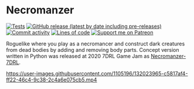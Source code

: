 # Necromanzer
[![Tests](https://github.com/Tairesh/Necromanzer/actions/workflows/tests.yml/badge.svg)](https://github.com/Tairesh/Necromanzer/actions/workflows/tests.yml)
[![GitHub release (latest by date including pre-releases)](https://img.shields.io/github/v/release/Tairesh/Necromanzer?include_prereleases)](https://github.com/Tairesh/Necromanzer/releases)
[![Commit activity](https://img.shields.io/github/commit-activity/m/tairesh/necromanzer)](https://github.com/Tairesh/Necromanzer/commits/main)
[![Lines of code](https://img.shields.io/tokei/lines/github/tairesh/necromanzer)](https://github.com/Tairesh/Necromanzer/tree/main)
[![Support me on Patreon](https://img.shields.io/endpoint.svg?url=https%3A%2F%2Fshieldsio-patreon.vercel.app%2Fapi%3Fusername%3Dtairesh%26type%3Dpledges&style=flat)](https://patreon.com/tairesh)

Roguelike where you play as a necromancer and construct dark creatures from dead bodies by adding and removing body parts. Concept version written in Python was released at 2020 7DRL Game Jam as [Necromanzer-7DRL](https://tairesh.itch.io/necromanzer-7drl).

https://user-images.githubusercontent.com/1105196/132023965-c5817af4-ff22-46c4-9c38-2c4a6e075cb5.mp4

